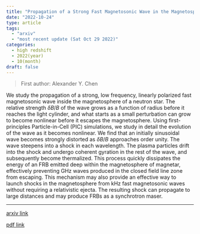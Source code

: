 ```yaml
---
title: "Propagation of a Strong Fast Magnetosonic Wave in the Magnetosphere of a Neutron Star"
date: "2022-10-24"
type: article
tags:
  - "arxiv"
  - "most recent update (Sat Oct 29 2022)"
categories:
  - high redshift
  - 2022(year)
  - 10(month)
draft: false
---
```


> First author: Alexander Y. Chen

 We study the propagation of a strong, low frequency, linearly polarized fast
magnetosonic wave inside the magnetosphere of a neutron star. The relative
strength $\delta B/B$ of the wave grows as a function of radius before it
reaches the light cylinder, and what starts as a small perturbation can grow to
become nonlinear before it escapes the magnetosphere. Using first-principles
Particle-in-Cell (PIC) simulations, we study in detail the evolution of the
wave as it becomes nonlinear. We find that an initially sinusoidal wave becomes
strongly distorted as $\delta B/B$ approaches order unity. The wave steepens
into a shock in each wavelength. The plasma particles drift into the shock and
undergo coherent gyration in the rest of the wave, and subsequently become
thermalized. This process quickly dissipates the energy of an FRB emitted deep
within the magnetosphere of magnetar, effectively preventing GHz waves produced
in the closed field line zone from escaping. This mechanism may also provide an
effective way to launch shocks in the magnetosphere from kHz fast magnetosonic
waves without requiring a relativistic ejecta. The resulting shock can
propagate to large distances and may produce FRBs as a synchrotron maser.

---
[arxiv link](http://arxiv.org/abs/2210.13506v1)

[pdf link](http://arxiv.org/pdf/2210.13506v1)